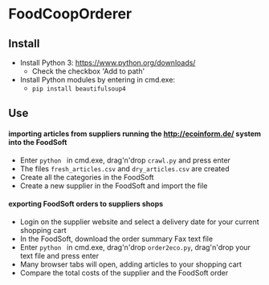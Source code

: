 # FoodCoopOrderer
## Install
* Install Python 3: https://www.python.org/downloads/
	* Check the checkbox 'Add to path'
* Install Python modules by entering in cmd.exe:
	* ```pip install beautifulsoup4```

## Use
#### importing articles from suppliers running the http://ecoinform.de/ system into the FoodSoft
* Enter ```python ``` in cmd.exe, drag'n'drop ```crawl.py``` and press enter
* The files ```fresh_articles.csv``` and ```dry_articles.csv``` are created
* Create all the categories in the FoodSoft
* Create a new supplier in the FoodSoft and import the file 

#### exporting FoodSoft orders to suppliers shops
* Login on the supplier website and select a delivery date for your current shopping cart
* In the FoodSoft, download the order summary Fax text file
* Enter ```python ``` in cmd.exe, drag'n'drop ```order2eco.py```, drag'n'drop your text file and press enter
* Many browser tabs will open, adding articles to your shopping cart
* Compare the total costs of the supplier and the FoodSoft order